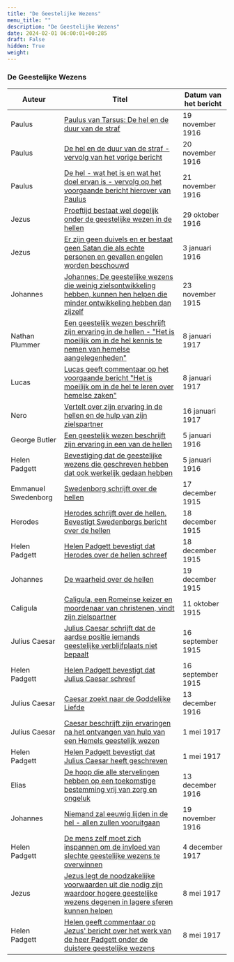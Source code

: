 ```yaml
---
title: "De Geestelijke Wezens"
menu_title: ""
description: "De Geestelijke Wezens"
date: 2024-02-01 06:00:01+00:285
draft: False
hidden: True
weight:
---
```

### De Geestelijke Wezens

**Auteur** | **Titel** | **Datum van het bericht**
---|---|---
Paulus | [Paulus van Tarsus: De hel en de duur van de straf](/1-nl-padgett-messages/1-4-nl-padgett-messages-by-date/1-4-4-nl-padgett-messages-1916/nl-1916-11-19-2-jep-st-paul/) | 19 november 1916
Paulus | [De hel en de duur van de straf - vervolg van het vorige bericht](/1-nl-padgett-messages/1-4-nl-padgett-messages-by-date/1-4-4-nl-padgett-messages-1916/nl-1916-11-20-1-jep-st-paul/) | 20 november 1916
Paulus | [De hel - wat het is en wat het doel ervan is - vervolg op het voorgaande bericht hierover van Paulus](/1-nl-padgett-messages/1-4-nl-padgett-messages-by-date/1-4-4-nl-padgett-messages-1916/nl-1916-11-21-1-jep-st-paul/) | 21 november 1916
Jezus | [Proeftijd bestaat wel degelijk onder de geestelijke wezen in de hellen](/1-nl-padgett-messages/1-4-nl-padgett-messages-by-date/1-4-4-nl-padgett-messages-1916/nl-1916-10-29-1-jep-jesus/) | 29 oktober 1916
Jezus | [Er zijn geen duivels en er bestaat geen Satan die als echte personen en gevallen engelen worden beschouwd](/1-nl-padgett-messages/1-4-nl-padgett-messages-by-date/1-4-4-nl-padgett-messages-1916/nl-1916-1-3-1-jep-jesus/) | 3 januari 1916
Johannes | [Johannes: De geestelijke wezens die weinig zielsontwikkeling hebben, kunnen hen helpen die minder ontwikkeling hebben dan zijzelf](/1-nl-padgett-messages/1-4-nl-padgett-messages-by-date/1-4-3-nl-padgett-messages-1915-2/nl-1915-11-23-1-jep-st-john/) | 23 november 1915
Nathan Plummer | [Een geestelijk wezen beschrijft zijn ervaring in de hellen - "Het is moeilijk om in de hel kennis te nemen van hemelse aangelegenheden"](/1-nl-padgett-messages/1-4-nl-padgett-messages-by-date/1-4-5-nl-padgett-messages-1917/nl-1917-1-8-1-jep-nathan-plummer/) | 8 januari 1917
Lucas | [Lucas geeft commentaar op het voorgaande bericht "Het is moeilijk om in de hel te leren over hemelse zaken"](/1-nl-padgett-messages/1-4-nl-padgett-messages-by-date/1-4-5-nl-padgett-messages-1917/nl-1917-1-8-2-jep-st-luke/) | 8 januari 1917
Nero | [Vertelt over zijn ervaring in de hellen en de hulp van zijn zielspartner](/1-nl-padgett-messages/1-4-nl-padgett-messages-by-date/1-4-5-nl-padgett-messages-1917/nl-1917-1-16-1-jep-nero/) | 16 januari 1917
George Butler | [Een geestelijk wezen beschrijft zijn ervaring in een van de hellen](/1-nl-padgett-messages/1-4-nl-padgett-messages-by-date/1-4-4-nl-padgett-messages-1916/nl-1916-1-5-3-jep-george-butler/) | 5 januari 1916
Helen Padgett | [Bevestiging dat de geestelijke wezens die geschreven hebben dat ook werkelijk gedaan hebben](/1-nl-padgett-messages/1-4-nl-padgett-messages-by-date/1-4-4-nl-padgett-messages-1916/nl-1916-1-5-4-jep-helen-padgett/) | 5 januari 1916
Emmanuel Swedenborg | [Swedenborg schrijft over de hellen](/1-nl-padgett-messages/1-4-nl-padgett-messages-by-date/1-4-3-nl-padgett-messages-1915-2/nl-1915-12-17-1-jep-emmanuel-swedenborg/) | 17 december 1915
Herodes | [Herodes schrijft over de hellen. Bevestigt Swedenborgs bericht over de hellen](/1-nl-padgett-messages/1-4-nl-padgett-messages-by-date/1-4-3-nl-padgett-messages-1915-2/nl-1915-12-18-1-jep-herodes/) | 18 december 1915
Helen Padgett | [Helen Padgett bevestigt dat Herodes over de hellen schreef](/1-nl-padgett-messages/1-4-nl-padgett-messages-by-date/1-4-3-nl-padgett-messages-1915-2/nl-1915-12-18-2-jep-helen-padgett/) | 18 december 1915
Johannes | [De waarheid over de hellen](/1-nl-padgett-messages/1-4-nl-padgett-messages-by-date/1-4-3-nl-padgett-messages-1915-2/nl-1915-12-19-1-jep-st-john/) | 19 december 1915
Caligula | [Caligula, een Romeinse keizer en moordenaar van christenen, vindt zijn zielspartner](/1-nl-padgett-messages/1-4-nl-padgett-messages-by-date/1-4-3-nl-padgett-messages-1915-2/nl-1915-10-11-1-jep-caligula/) | 11 oktober 1915
Julius Caesar | [Julius Caesar schrijft dat de aardse positie iemands geestelijke verblijfplaats niet bepaalt](/1-nl-padgett-messages/1-4-nl-padgett-messages-by-date/1-4-3-nl-padgett-messages-1915-2/nl-1915-9-16-2-jep-julius-caesar/) | 16 september 1915
Helen Padgett | [Helen Padgett bevestigt dat Julius Caesar schreef](/1-nl-padgett-messages/1-4-nl-padgett-messages-by-date/1-4-3-nl-padgett-messages-1915-2/nl-1915-9-16-3-jep-helen-padgett/) | 16 september 1915
Julius Caesar | [Caesar zoekt naar de Goddelijke Liefde](/1-nl-padgett-messages/1-4-nl-padgett-messages-by-date/1-4-4-nl-padgett-messages-1916/nl-1916-12-13-1-jep-julius-caesar/) | 13 december 1916
Julius Caesar | [Caesar beschrijft zijn ervaringen na het ontvangen van hulp van een Hemels geestelijk wezen](/1-nl-padgett-messages/1-4-nl-padgett-messages-by-date/1-4-5-nl-padgett-messages-1917/nl-1917-5-1-1-jep-julius-caesar/) | 1 mei 1917
Helen Padgett | [Helen Padgett bevestigt dat Julius Caesar heeft geschreven](/1-nl-padgett-messages/1-4-nl-padgett-messages-by-date/1-4-5-nl-padgett-messages-1917/nl-1917-5-1-3-jep-helen-padgett/) | 1 mei 1917
Elias | [De hoop die alle stervelingen hebben op een toekomstige bestemming vrij van zorg en ongeluk](/1-nl-padgett-messages/1-4-nl-padgett-messages-by-date/1-4-4-nl-padgett-messages-1916/nl-1916-12-13-2-jep-elias/) | 13 december 1916
Johannes | [Niemand zal eeuwig lijden in de hel - allen zullen vooruitgaan](/1-nl-padgett-messages/1-4-nl-padgett-messages-by-date/1-4-4-nl-padgett-messages-1916/nl-1916-11-19-1-jep-st-john/) | 19 november 1916
Helen Padgett | [De mens zelf moet zich inspannen om de invloed van slechte geestelijke wezens te overwinnen](/1-nl-padgett-messages/1-4-nl-padgett-messages-by-date/1-4-5-nl-padgett-messages-1917/nl-1917-12-4-1-jep-helen-padgett/) | 4 december 1917
Jezus | [Jezus legt de noodzakelijke voorwaarden uit die nodig zijn waardoor hogere geestelijke wezens degenen in lagere sferen kunnen helpen](/1-nl-padgett-messages/1-4-nl-padgett-messages-by-date/1-4-5-nl-padgett-messages-1917/nl-1917-5-8-1-jep-jesus/) | 8 mei 1917
Helen Padgett | [Helen geeft commentaar op Jezus' bericht over het werk van de heer Padgett onder de duistere geestelijke wezens](/1-nl-padgett-messages/1-4-nl-padgett-messages-by-date/1-4-5-nl-padgett-messages-1917/nl-1917-5-8-2-jep-helen-padgett/) | 8 mei 1917

